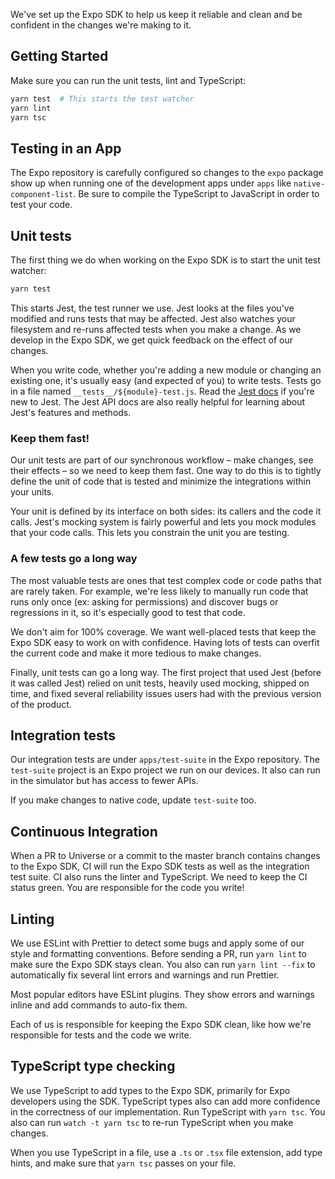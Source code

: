 We've set up the Expo SDK to help us keep it reliable and clean and be confident in the changes we're making to it.

## Getting Started

Make sure you can run the unit tests, lint and TypeScript:
```sh
yarn test  # This starts the test watcher
yarn lint
yarn tsc
```

## Testing in an App

The Expo repository is carefully configured so changes to the `expo` package show up when running one of the development apps under `apps` like `native-component-list`. Be sure to compile the TypeScript to JavaScript in order to test your code.

## Unit tests

The first thing we do when working on the Expo SDK is to start the unit test watcher:
```sh
yarn test
```

This starts Jest, the test runner we use. Jest looks at the files you've modified and runs tests that may be affected. Jest also watches your filesystem and re-runs affected tests when you make a change. As we develop in the Expo SDK, we get quick feedback on the effect of our changes.

When you write code, whether you're adding a new module or changing an existing one, it's usually easy (and expected of you) to write tests. Tests go in a file named `__tests__/${module}-test.js`. Read the [Jest docs](https://facebook.github.io/jest/) if you're new to Jest. The Jest API docs are also really helpful for learning about Jest's features and methods.

### Keep them fast!

Our unit tests are part of our synchronous workflow – make changes, see their effects – so we need to keep them fast. One way to do this is to tightly define the unit of code that is tested and minimize the integrations within your units.

Your unit is defined by its interface on both sides: its callers and the code it calls. Jest's mocking system is fairly powerful and lets you mock modules that your code calls. This lets you constrain the unit you are testing.

### A few tests go a long way

The most valuable tests are ones that test complex code or code paths that are rarely taken. For example, we're less likely to manually run code that runs only once (ex: asking for permissions) and discover bugs or regressions in it, so it's especially good to test that code.

We don't aim for 100% coverage. We want well-placed tests that keep the Expo SDK easy to work on with confidence. Having lots of tests can overfit the current code and make it more tedious to make changes.

Finally, unit tests can go a long way. The first project that used Jest (before it was called Jest) relied on unit tests, heavily used mocking, shipped on time, and fixed several reliability issues users had with the previous version of the product.

## Integration tests

Our integration tests are under `apps/test-suite` in the Expo repository. The `test-suite` project
is an Expo project we run on our devices. It also can run in the simulator but has access to fewer
APIs.

If you make changes to native code, update `test-suite` too.

## Continuous Integration

When a PR to Universe or a commit to the master branch contains changes to the Expo SDK, CI will run the Expo SDK tests as well as the integration test suite. CI also runs the linter and TypeScript. We need to keep the CI status green. You are responsible for the code you write!

## Linting

We use ESLint with Prettier to detect some bugs and apply some of our style and formatting conventions. Before sending a PR, run `yarn lint` to make sure the Expo SDK stays clean. You also can run `yarn lint --fix` to automatically fix several lint errors and warnings and run Prettier.

Most popular editors have ESLint plugins. They show errors and warnings inline and add commands to auto-fix them.

Each of us is responsible for keeping the Expo SDK clean, like how we're responsible for tests and the code we write.

## TypeScript type checking

We use TypeScript to add types to the Expo SDK, primarily for Expo developers using the SDK. TypeScript types also can add more confidence in the correctness of our implementation. Run TypeScript with `yarn tsc`. You also can run `watch -t yarn tsc` to re-run TypeScript when you make changes.

When you use TypeScript in a file, use a `.ts` or `.tsx` file extension, add type hints, and make sure that `yarn tsc` passes on your file.
